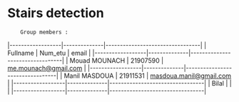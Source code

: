 # Stairs detection

        Group members : 

|------------------|--------------|---------------------------------|
|   Fullname       |   Num_etu    |            email                |
|------------------|--------------|---------------------------------|
|   Mouad MOUNACH  |   21907590   |      me.mounach@gmail.com       |
|------------------|--------------|---------------------------------|
|   Manil MASDOUA  |   21911531   |     masdoua.manil@gmail.com     |
|------------------|--------------|---------------------------------|
|   Bilal          |              |                                 |
|------------------|--------------|---------------------------------|
